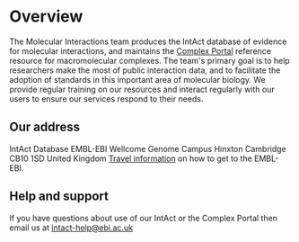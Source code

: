 # Overview

The Molecular Interactions team produces the IntAct database of evidence for molecular interactions, and maintains the [Complex Portal](https://www.ebi.ac.uk/complexportal/home) reference resource for macromolecular complexes. The team's primary goal is to help researchers make the most of public interaction data, and to facilitate the adoption of standards in this important area of molecular biology. We provide regular training on our resources and interact regularly with our users to ensure our services respond to their needs.

## Our address

IntAct Database EMBL-EBI Wellcome Genome Campus Hinxton Cambridge CB10 1SD United Kingdom [Travel information](https://www.ebi.ac.uk/about/contact) on how to get to the EMBL-EBI.

## Help and support

If you have questions about use of our IntAct or the Complex Portal then email us at [intact-help@ebi.ac.uk](mailto:intact-help@ebi.ac.uk)


